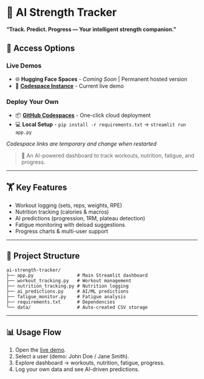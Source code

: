 # 💪 AI Strength Tracker  
**“Track. Predict. Progress — Your intelligent strength companion.”**


## 🚀 Access Options

### Live Demos
- 🌐 **Hugging Face Spaces** - *Coming Soon* | Permanent hosted version
- 🔗 **[Codespace Instance](https://potential-potato-v647rwr456cx7jp-8503.app.github.dev/#12ad4b26)** - Current live demo

### Deploy Your Own  
- 📦 **[GitHub Codespaces](https://codespaces.new/YOUR_USERNAME/ai-strength-tracker)** - One-click cloud deployment
- 💻 **Local Setup** - `pip install -r requirements.txt` → `streamlit run app.py`

*Codespace links are temporary and change when restarted*

> 🚀 An AI-powered dashboard to track workouts, nutrition, fatigue, and progress.

---

## 🏋️ Key Features

* Workout logging (sets, reps, weights, RPE)
* Nutrition tracking (calories & macros)
* AI predictions (progression, 1RM, plateau detection)
* Fatigue monitoring with deload suggestions
* Progress charts & multi-user support

---

## 📂 Project Structure

```
ai-strength-tracker/
├── app.py                # Main Streamlit dashboard
├── workout_tracking.py   # Workout management
├── nutrition_tracking.py # Nutrition logging
├── ai_predictions.py     # AI/ML predictions
├── fatigue_monitor.py    # Fatigue analysis
├── requirements.txt      # Dependencies
└── data/                 # Auto-created CSV storage
```

---

## 📊 Usage Flow

1. Open the [live demo](https://huggingface.co/spaces/YOUR_USERNAME/ai-strength-tracker).
2. Select a user (demo: John Doe / Jane Smith).
3. Explore dashboard → workouts, nutrition, fatigue, progress.
4. Log your own data and see AI-driven predictions.

